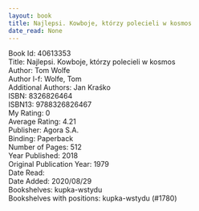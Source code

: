 ```yaml
---
layout: book
title: Najlepsi. Kowboje, którzy polecieli w kosmos
date_read: None
---
```


Book Id: 40613353<br />
Title: Najlepsi. Kowboje, którzy polecieli w kosmos<br />
Author: Tom Wolfe<br />
Author l-f: Wolfe, Tom<br />
Additional Authors: Jan Kraśko<br />
ISBN: 8326826464<br />
ISBN13: 9788326826467<br />
My Rating: 0<br />
Average Rating: 4.21<br />
Publisher: Agora S.A.<br />
Binding: Paperback<br />
Number of Pages: 512<br />
Year Published: 2018<br />
Original Publication Year: 1979<br />
Date Read: <br />
Date Added: 2020/08/29<br />
Bookshelves: kupka-wstydu<br />
Bookshelves with positions: kupka-wstydu (#1780)<br />

